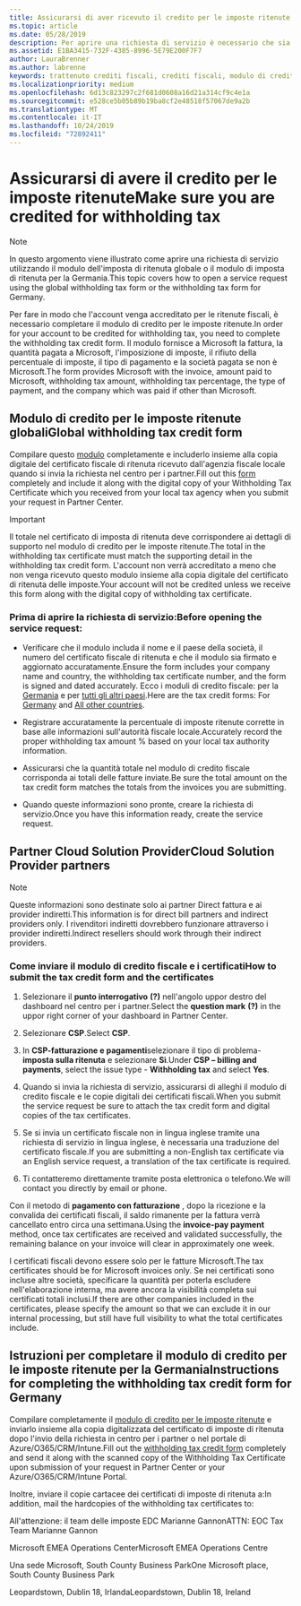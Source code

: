 ```yaml
---
title: Assicurarsi di aver ricevuto il credito per le imposte ritenute | Centro per i partner
ms.topic: article
ms.date: 05/28/2019
description: Per aprire una richiesta di servizio è necessario che sia presente il modulo di credito per le imposte ritenute e il certificato di imposta di ritenuta.
ms.assetid: E1BA3415-732F-4385-8996-5E79E200F7F7
author: LauraBrenner
ms.author: labrenne
keywords: trattenuto crediti fiscali, crediti fiscali, modulo di credito fiscale tedesco, credito fiscale modulo
ms.localizationpriority: medium
ms.openlocfilehash: 6d13c823297c2f681d0608a16d21a314cf9c4e1a
ms.sourcegitcommit: e528ce5b05b89b19ba8cf2e48518f57067de9a2b
ms.translationtype: MT
ms.contentlocale: it-IT
ms.lasthandoff: 10/24/2019
ms.locfileid: "72892411"
---
```

# <a name="make-sure-you-are-credited-for-withholding-tax"></a><span data-ttu-id="b5fc4-104">Assicurarsi di avere il credito per le imposte ritenute</span><span class="sxs-lookup"><span data-stu-id="b5fc4-104">Make sure you are credited for withholding tax</span></span>

>[!Note]
><span data-ttu-id="b5fc4-105">In questo argomento viene illustrato come aprire una richiesta di servizio utilizzando il modulo dell'imposta di ritenuta globale o il modulo di imposta di ritenuta per la Germania.</span><span class="sxs-lookup"><span data-stu-id="b5fc4-105">This topic covers how to open a service request using the global withholding tax form or the withholding tax form for Germany.</span></span>

<span data-ttu-id="b5fc4-106">Per fare in modo che l'account venga accreditato per le ritenute fiscali, è necessario completare il modulo di credito per le imposte ritenute.</span><span class="sxs-lookup"><span data-stu-id="b5fc4-106">In order for your account to be credited for withholding tax, you need to complete the withholding tax credit form.</span></span> <span data-ttu-id="b5fc4-107">Il modulo fornisce a Microsoft la fattura, la quantità pagata a Microsoft, l'imposizione di imposte, il rifiuto della percentuale di imposte, il tipo di pagamento e la società pagata se non è Microsoft.</span><span class="sxs-lookup"><span data-stu-id="b5fc4-107">The form provides Microsoft with the invoice, amount paid to Microsoft, withholding tax amount, withholding tax percentage, the type of payment, and the company which was paid if other than Microsoft.</span></span>  

## <a name="global-withholding-tax-credit-form"></a><span data-ttu-id="b5fc4-108">Modulo di credito per le imposte ritenute globali</span><span class="sxs-lookup"><span data-stu-id="b5fc4-108">Global withholding tax credit form</span></span>

<span data-ttu-id="b5fc4-109">Compilare questo [modulo](https://query.prod.cms.rt.microsoft.com/cms/api/am/binary/RE30311) completamente e includerlo insieme alla copia digitale del certificato fiscale di ritenuta ricevuto dall'agenzia fiscale locale quando si invia la richiesta nel centro per i partner.</span><span class="sxs-lookup"><span data-stu-id="b5fc4-109">Fill out this [form](https://query.prod.cms.rt.microsoft.com/cms/api/am/binary/RE30311) completely and include it along with the digital copy of your Withholding Tax Certificate which you received from your local tax agency when you submit your request in Partner Center.</span></span>
>[!IMPORTANT]
><span data-ttu-id="b5fc4-110">Il totale nel certificato di imposta di ritenuta deve corrispondere ai dettagli di supporto nel modulo di credito per le imposte ritenute.</span><span class="sxs-lookup"><span data-stu-id="b5fc4-110">The total in the withholding tax certificate must match the supporting detail in the withholding tax credit form.</span></span> <span data-ttu-id="b5fc4-111">L'account non verrà accreditato a meno che non venga ricevuto questo modulo insieme alla copia digitale del certificato di ritenuta delle imposte.</span><span class="sxs-lookup"><span data-stu-id="b5fc4-111">Your account will not be credited unless we receive this form along with the digital copy of withholding tax certificate.</span></span>

### <a name="before-opening-the-service-request"></a><span data-ttu-id="b5fc4-112">Prima di aprire la richiesta di servizio:</span><span class="sxs-lookup"><span data-stu-id="b5fc4-112">Before opening the service request:</span></span>

- <span data-ttu-id="b5fc4-113">Verificare che il modulo includa il nome e il paese della società, il numero del certificato fiscale di ritenuta e che il modulo sia firmato e aggiornato accuratamente.</span><span class="sxs-lookup"><span data-stu-id="b5fc4-113">Ensure the form includes your company name and country, the withholding tax certificate number, and the form is signed and dated accurately.</span></span> <span data-ttu-id="b5fc4-114">Ecco i moduli di credito fiscale: per la [Germania](https://query.prod.cms.rt.microsoft.com/cms/api/am/binary/RE305Lo) e per [tutti gli altri paesi](https://query.prod.cms.rt.microsoft.com/cms/api/am/binary/RE30311).</span><span class="sxs-lookup"><span data-stu-id="b5fc4-114">Here are the tax credit forms: For [Germany](https://query.prod.cms.rt.microsoft.com/cms/api/am/binary/RE305Lo) and [All other countries](https://query.prod.cms.rt.microsoft.com/cms/api/am/binary/RE30311).</span></span>

- <span data-ttu-id="b5fc4-115">Registrare accuratamente la percentuale di imposte ritenute corrette in base alle informazioni sull'autorità fiscale locale.</span><span class="sxs-lookup"><span data-stu-id="b5fc4-115">Accurately record the proper withholding tax amount % based on your local tax authority information.</span></span>

- <span data-ttu-id="b5fc4-116">Assicurarsi che la quantità totale nel modulo di credito fiscale corrisponda ai totali delle fatture inviate.</span><span class="sxs-lookup"><span data-stu-id="b5fc4-116">Be sure the total amount on the tax credit form matches the totals from the invoices you are submitting.</span></span> 

- <span data-ttu-id="b5fc4-117">Quando queste informazioni sono pronte, creare la richiesta di servizio.</span><span class="sxs-lookup"><span data-stu-id="b5fc4-117">Once you have this information ready, create the service request.</span></span>

## <a name="cloud-solution-provider-partners"></a><span data-ttu-id="b5fc4-118">Partner Cloud Solution Provider</span><span class="sxs-lookup"><span data-stu-id="b5fc4-118">Cloud Solution Provider partners</span></span>

>[!Note]
><span data-ttu-id="b5fc4-119">Queste informazioni sono destinate solo ai partner Direct fattura e ai provider indiretti.</span><span class="sxs-lookup"><span data-stu-id="b5fc4-119">This information is for direct bill partners and indirect providers only.</span></span> <span data-ttu-id="b5fc4-120">I rivenditori indiretti dovrebbero funzionare attraverso i provider indiretti.</span><span class="sxs-lookup"><span data-stu-id="b5fc4-120">Indirect resellers should work through their indirect providers.</span></span>

### <a name="how-to-submit-the-tax-credit-form-and-the-certificates"></a><span data-ttu-id="b5fc4-121">Come inviare il modulo di credito fiscale e i certificati</span><span class="sxs-lookup"><span data-stu-id="b5fc4-121">How to submit the tax credit form and the certificates</span></span>

1. <span data-ttu-id="b5fc4-122">Selezionare il **punto interrogativo** **(?)** nell'angolo uppor destro del dashboard nel centro per i partner.</span><span class="sxs-lookup"><span data-stu-id="b5fc4-122">Select the **question mark** **(?)** in the uppor right corner of your dashboard in Partner Center.</span></span>

2. <span data-ttu-id="b5fc4-123">Selezionare **CSP**.</span><span class="sxs-lookup"><span data-stu-id="b5fc4-123">Select **CSP**.</span></span>

3. <span data-ttu-id="b5fc4-124">In **CSP-fatturazione e pagamenti**selezionare il tipo di problema- **imposta sulla ritenuta** e selezionare **Sì**.</span><span class="sxs-lookup"><span data-stu-id="b5fc4-124">Under **CSP – billing and payments**, select the issue type - **Withholding tax** and select **Yes**.</span></span> 

4. <span data-ttu-id="b5fc4-125">Quando si invia la richiesta di servizio, assicurarsi di alleghi il modulo di credito fiscale e le copie digitali dei certificati fiscali.</span><span class="sxs-lookup"><span data-stu-id="b5fc4-125">When you submit the service request be sure to attach the tax credit form and digital copies of the tax certificates.</span></span>

5. <span data-ttu-id="b5fc4-126">Se si invia un certificato fiscale non in lingua inglese tramite una richiesta di servizio in lingua inglese, è necessaria una traduzione del certificato fiscale.</span><span class="sxs-lookup"><span data-stu-id="b5fc4-126">If you are submitting a non-English tax certificate via an English service request, a translation of the tax certificate is required.</span></span>

6. <span data-ttu-id="b5fc4-127">Ti contatteremo direttamente tramite posta elettronica o telefono.</span><span class="sxs-lookup"><span data-stu-id="b5fc4-127">We will contact you directly by email or phone.</span></span>

<span data-ttu-id="b5fc4-128">Con il metodo di **pagamento con fatturazione** , dopo la ricezione e la convalida dei certificati fiscali, il saldo rimanente per la fattura verrà cancellato entro circa una settimana.</span><span class="sxs-lookup"><span data-stu-id="b5fc4-128">Using the **invoice-pay payment** method, once tax certificates are received and validated successfully, the remaining balance on your invoice will clear in approximately one week.</span></span> 

<span data-ttu-id="b5fc4-129">I certificati fiscali devono essere solo per le fatture Microsoft.</span><span class="sxs-lookup"><span data-stu-id="b5fc4-129">The tax certificates should be for Microsoft invoices only.</span></span> <span data-ttu-id="b5fc4-130">Se nei certificati sono incluse altre società, specificare la quantità per poterla escludere nell'elaborazione interna, ma avere ancora la visibilità completa sui certificati totali inclusi.</span><span class="sxs-lookup"><span data-stu-id="b5fc4-130">If there are other companies included in the certificates, please specify the amount so that we can exclude it in our internal processing, but still have full visibility to what the total certificates include.</span></span> 

## <a name="instructions-for-completing-the-withholding-tax-credit-form-for-germany"></a><span data-ttu-id="b5fc4-131">Istruzioni per completare il modulo di credito per le imposte ritenute per la Germania</span><span class="sxs-lookup"><span data-stu-id="b5fc4-131">Instructions for completing the withholding tax credit form for Germany</span></span>

<span data-ttu-id="b5fc4-132">Compilare completamente il [modulo di credito per le imposte ritenute](https://query.prod.cms.rt.microsoft.com/cms/api/am/binary/RE305Lo) e inviarlo insieme alla copia digitalizzata del certificato di imposte di ritenuta dopo l'invio della richiesta in centro per i partner o nel portale di Azure/O365/CRM/Intune.</span><span class="sxs-lookup"><span data-stu-id="b5fc4-132">Fill out the [withholding tax credit form](https://query.prod.cms.rt.microsoft.com/cms/api/am/binary/RE305Lo) completely and send it along with the scanned copy of the Withholding Tax Certificate upon submission of your request in Partner Center or your Azure/O365/CRM/Intune Portal.</span></span> 

<span data-ttu-id="b5fc4-133">Inoltre, inviare il copie cartacee dei certificati di imposte di ritenuta a:</span><span class="sxs-lookup"><span data-stu-id="b5fc4-133">In addition, mail the hardcopies of the withholding tax certificates to:</span></span>

<span data-ttu-id="b5fc4-134">All'attenzione: il team delle imposte EDC Marianne Gannon</span><span class="sxs-lookup"><span data-stu-id="b5fc4-134">ATTN: EOC Tax Team Marianne Gannon</span></span>

<span data-ttu-id="b5fc4-135">Microsoft EMEA Operations Center</span><span class="sxs-lookup"><span data-stu-id="b5fc4-135">Microsoft EMEA Operations Centre</span></span>

<span data-ttu-id="b5fc4-136">Una sede Microsoft, South County Business Park</span><span class="sxs-lookup"><span data-stu-id="b5fc4-136">One Microsoft place, South County Business Park</span></span>

<span data-ttu-id="b5fc4-137">Leopardstown, Dublin 18, Irlanda</span><span class="sxs-lookup"><span data-stu-id="b5fc4-137">Leopardstown, Dublin 18, Ireland</span></span>

